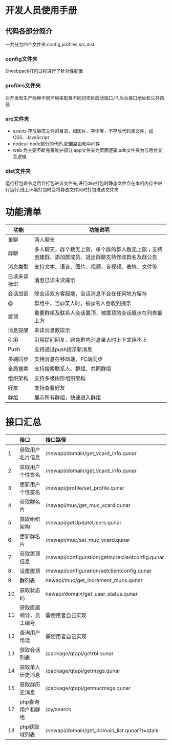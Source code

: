 # 开发人员使用手册

## 代码各部分简介

一共分为四个文件夹:config,profiles,src,dist

### config文件夹
对webpack打包过程进行了针对性配置

### profiles文件夹
对开发和生产两种不同环境来配置不同的项目启动端口,IP,后台接口地址和公共路径

### src文件夹

* assets
存放静态文件的目录，如图片、字体等，不存放代码类文件，如CSS、JavaScript
* nodeuii
node部分的代码,配置路由和中间件
* web
为主要不断完善维护部分,app文件夹为页面逻辑,sdk文件夹为与后台交互逻辑

### dist文件夹
运行打包命令之后会打包进该文件夹,进行dev打包时静态文件会在本机内存中进行运行,线上环境打包时会将静态文件同时打包进该文件夹

# 功能清单

| **功能**     | **功能说明**                                                 |
| ------------ | ------------------------------------------------------------ |
| 单聊         | 两人聊天                                                     |
| 群聊         | 多人聊天，群个数无上限，单个群的群人数无上限；支持创建群、添加群成员、退出群聊支持修改群名及群公告 |
| 消息类型     | 支持文本、语音、图片、视频、音视频、表情、文件等             |
| 已读未读标识 | 消息已读未读提示                                             |
| 会话加密     | 除会话双方客服端，会话消息不会在任何地方留存                 |
| @            | 群组中，当@某人时，被@的人会收到提示                         |
| 置顶         | 重要群组及联系人会话置顶，被置顶的会话展示在列表最上方       |
| 消息提醒     | 未读消息数提示                                               |
| 引用         | 引用提问回复，避免群内消息量大时上下文连不上                 |
| Push         | 支持通过push提示新消息                                       |
| 多端同步     | 支持消息在移动端、PC端同步                                   |
| 全局搜索     | 支持搜索联系人、群组、共同群组                               |
| 组织架构     | 支持多级树形组织架构                                         |
| 好友         | 支持查看好友                                                 |
| 群组         | 展示所有群组，快速进入群组                                   |

# 接口汇总

|      | 接口                   | 接口路径                                         |
| :--- | :--------------------- | :----------------------------------------------- |
| 1    | 获取用户名片信息       | /newapi/domain/get_vcard_info.qunar              |
| 2    | 获取用户个性签名       | /newapi/domain/get_vcard_info.qunar              |
| 3    | 更新用户个性签名       | /newapi/profile/set_profile.qunar                |
| 4    | 获取群名片             | /newapi/muc/get_muc_vcard.qunar                  |
| 5    | 获取组织架构           | /newapi/getUpdateUsers.qunar                     |
| 6    | 更新群名片             | /newapi/muc/set_muc_vcard.qunar                  |
| 7    | 获取置顶信息           | /newapi/configuration/getincreclientconfig.qunar |
| 8    | 设置置顶               | /newapi/configuration/setclientconfig.qunar      |
| 9    | 群列表                 | newapi/muc/get_increment_mucs.qunar              |
| 10   | 获取状态码             | newapi/domain/get_user_status.qunar              |
| 11   | 获取直属领导，员工编号 | 需使用者自己实现                                 |
| 12   | 查询用户电话           | 需使用者自己实现                                 |
| 13   | 获取会话列表           | /package/qtapi/getrbl.qunar                      |
| 14   | 获取单人历史消息       | /package/qtapi/getmsgs.qunar                     |
| 15   | 获取群历史消息         | /package/qtapi/getmucmsgs.qunar                  |
| 17   | php查询用户和群组      | /py/search                                       |
| 18   | php获取域列表          | /newapi/domain/get_domain_list.qunar?t=qtalk     |

